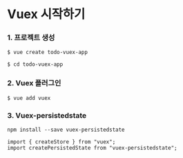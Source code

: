 # Vuex 시작하기



### 1. 프로젝트 생성

```
$ vue create todo-vuex-app

$ cd todo-vuex-app
```





### 2. Vuex 플러그인

```
$ vue add vuex
```





### 3. Vuex-persistedstate

```
npm install --save vuex-persistedstate
```

```
import { createStore } from "vuex";
import createPersistedState from "vuex-persistedstate";
```


